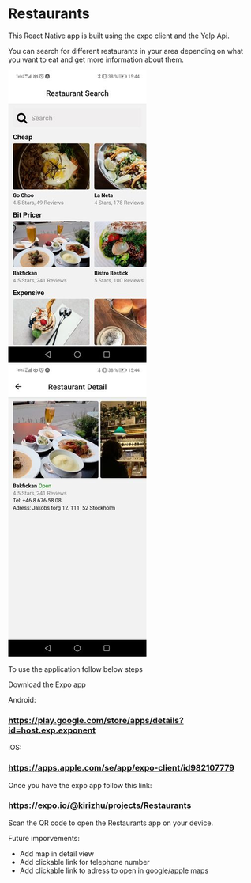 # Restaurants

This React Native app is built using the expo client and the Yelp Api.

You can search for different restaurants in your area depending on what you want to eat and get more information about them.

![Alt text](assets/sc1.jpg?raw=true 'Search Screen')![Alt text](assets/sc2.jpg?raw=true 'Detail Screen')

To use the application follow below steps

Download the Expo app

Android:

### https://play.google.com/store/apps/details?id=host.exp.exponent

iOS:

### https://apps.apple.com/se/app/expo-client/id982107779

Once you have the expo app follow this link:

### https://expo.io/@kirizhu/projects/Restaurants

Scan the QR code to open the Restaurants app on your device.

Future imporvements:

- Add map in detail view
- Add clickable link for telephone number
- Add clickable link to adress to open in google/apple maps
